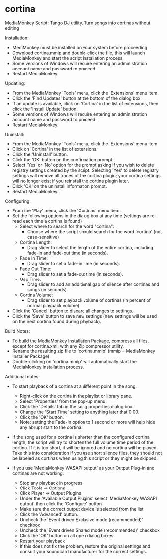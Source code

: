 cortina
=======

MediaMonkey Script: Tango DJ utility. Turn songs into cortinas without editing

Installation:

* MediMonkey must be installed on your system before proceeding.
* Download cortina.mmip and double-click the file, this will launch MediaMonkey and start the script installation process.
* Some versions of Windows will require entering an administration account name and password to proceed.
* Restart MediaMonkey.

Updating:

* From the MediaMonkey 'Tools' menu, click the 'Extensions' menu item.
* Click the 'Find Updates' button at the bottom of the dialog box.
* If an update is available, click on 'Cortina' in the list of extensions, then click the 'Install Update' button.
* Some versions of Windows will require entering an administration account name and password to proceed.
* Restart MediaMonkey.

Uninstall:

* From the MediaMonkey 'Tools' menu, click the 'Extensions' menu item.
* Click on 'Cortina' in the list of extensions.
* Click the 'Uninstall' button.
* Click the 'OK' button on the confirmation prompt.
* Select 'Yes' or 'No' option for the prompt asking if you wish to delete registry settings created by the script. Selecting 'Yes' to delete registry settings will remove all traces of the cortina plugin; your cortina settings will no longer exist if you reinstall the cortina plugin later.
* Click 'OK' on the uninstall information prompt.
* Restart MediaMonkey.

Configuring:

* From the 'Play' menu, click the 'Cortinas' menu item.
* Set the following options in the dialog box at any time (settings are re-read each time a cortina is found)
  * Select where to search for the word "cortina":
    - Choose where the script should search for the word 'cortina' (not case-sensitive)
  * Cortina Length:
    - Drag slider to select the length of the entire cortina, including fade-in and fade-out time  (in seconds).
  * Fade In Time:
    - Drag slider to set a fade-in time (in seconds).
  * Fade Out Time:
    - Drag slider to set a fade-out time (in seconds).
  * Gap Time:
    - Drag slider to add an additional gap of silence after cortinas and songs (in seconds).
  * Cortina Volume:
    - Drag slider to set playback volume of cortinas (in percent of normal playback volume).
* Click the 'Cancel' button to discard all changes to settings.
* Click the 'Save' button to save new settings (new settings will be used on the next cortina found during playback).

Build Notes:
* To build the MediaMonkey Installation Package, compress all files, except for cortina.xml, with any Zip compressor utility. 
* Rename the resulting zip file to 'cortina.mmip' (mmip = MediaMonkey Installer Package).
* Double-clicking on 'cortina.mmip' will automatically start the MediaMonkey installation process.

Additional notes:
* To start playback of a cortina at a different point in the song:
    * Right-click on the cortina in the playlist or library pane.
    * Select 'Properties' from the pop-up menu.
    * Click the 'Details' tab in the song properties dialog box.
    * Change the 'Start Time' setting to anything later that 0:00.
    * Click the 'OK' button.
    * Note: setting the Fade-In option to 1 second or more will help hide any abrupt start to the cortina.
    
* If the song used for a cortina is shorter than the configured cortina length, the script will try to shorten the 
  full volume time period of the cortina.  If it is too short, it will be ignored and no cortina will be played.
  Take this into consideration if you use short silence files, they should not be labeled as cortinas when using this
  script or they might be skipped.

* If you use 'MediaMonkey WASAPI output' as your Output Plug-in and cortinas are not working:
    * Stop any playback in progress
    * Click Tools => Options
    * Click Player => Output Plugins
    * Under the 'Available Output Plugins' select 'MediaMonkey WASAPI output' then click the 'Configure' button
    * Make sure the correct output device is selected from the list
    * Click the 'Advanced' button.
    * Uncheck the 'Event driven Exclusive mode (recommended)' checkbox
    * Uncheck the 'Event driven Shared mode (recommended)' checkbox
    * Click the 'OK' button on all open dialog boxes
    * Restart your playback
    * If this does not fix the problem, restore the original settings and consult your soundcard manufacturer for the correct settings.

